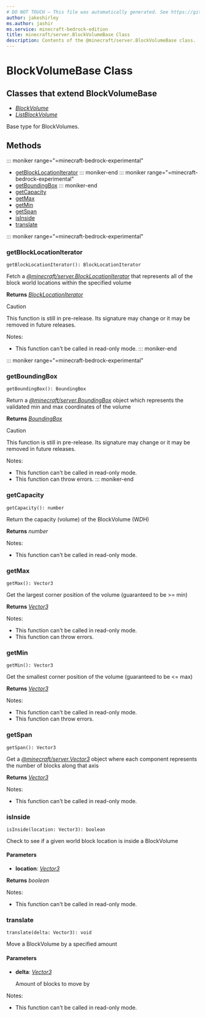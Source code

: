 ```yaml
---
# DO NOT TOUCH — This file was automatically generated. See https://github.com/mojang/minecraftapidocsgenerator to modify descriptions, examples, etc.
author: jakeshirley
ms.author: jashir
ms.service: minecraft-bedrock-edition
title: minecraft/server.BlockVolumeBase Class
description: Contents of the @minecraft/server.BlockVolumeBase class.
---
```

# BlockVolumeBase Class

## Classes that extend BlockVolumeBase
- [*BlockVolume*](BlockVolume.md)
- [*ListBlockVolume*](ListBlockVolume.md)

Base type for BlockVolumes.

## Methods
::: moniker range="=minecraft-bedrock-experimental"
- [getBlockLocationIterator](#getblocklocationiterator)
::: moniker-end
::: moniker range="=minecraft-bedrock-experimental"
- [getBoundingBox](#getboundingbox)
::: moniker-end
- [getCapacity](#getcapacity)
- [getMax](#getmax)
- [getMin](#getmin)
- [getSpan](#getspan)
- [isInside](#isinside)
- [translate](#translate)

::: moniker range="=minecraft-bedrock-experimental"
### **getBlockLocationIterator**
`
getBlockLocationIterator(): BlockLocationIterator
`

Fetch a [*@minecraft/server.BlockLocationIterator*](../../minecraft/server/BlockLocationIterator.md) that represents all of the block world locations within the specified volume

**Returns** [*BlockLocationIterator*](BlockLocationIterator.md)

> [!CAUTION]
> This function is still in pre-release.  Its signature may change or it may be removed in future releases.
  
Notes:
- This function can't be called in read-only mode.
::: moniker-end

::: moniker range="=minecraft-bedrock-experimental"
### **getBoundingBox**
`
getBoundingBox(): BoundingBox
`

Return a [*@minecraft/server.BoundingBox*](../../minecraft/server/BoundingBox.md) object which represents the validated min and max coordinates of the volume

**Returns** [*BoundingBox*](BoundingBox.md)

> [!CAUTION]
> This function is still in pre-release.  Its signature may change or it may be removed in future releases.
  
Notes:
- This function can't be called in read-only mode.
- This function can throw errors.
::: moniker-end

### **getCapacity**
`
getCapacity(): number
`

Return the capacity (volume) of the BlockVolume (W*D*H)

**Returns** *number*
  
Notes:
- This function can't be called in read-only mode.

### **getMax**
`
getMax(): Vector3
`

Get the largest corner position of the volume (guaranteed to be >= min)

**Returns** [*Vector3*](Vector3.md)
  
Notes:
- This function can't be called in read-only mode.
- This function can throw errors.

### **getMin**
`
getMin(): Vector3
`

Get the smallest corner position of the volume (guaranteed to be <= max)

**Returns** [*Vector3*](Vector3.md)
  
Notes:
- This function can't be called in read-only mode.
- This function can throw errors.

### **getSpan**
`
getSpan(): Vector3
`

Get a [*@minecraft/server.Vector3*](../../minecraft/server/Vector3.md) object where each component represents the number of blocks along that axis

**Returns** [*Vector3*](Vector3.md)
  
Notes:
- This function can't be called in read-only mode.

### **isInside**
`
isInside(location: Vector3): boolean
`

Check to see if a given world block location is inside a BlockVolume

#### **Parameters**
- **location**: [*Vector3*](Vector3.md)

**Returns** *boolean*
  
Notes:
- This function can't be called in read-only mode.

### **translate**
`
translate(delta: Vector3): void
`

Move a BlockVolume by a specified amount

#### **Parameters**
- **delta**: [*Vector3*](Vector3.md)
  
  Amount of blocks to move by
  
Notes:
- This function can't be called in read-only mode.
